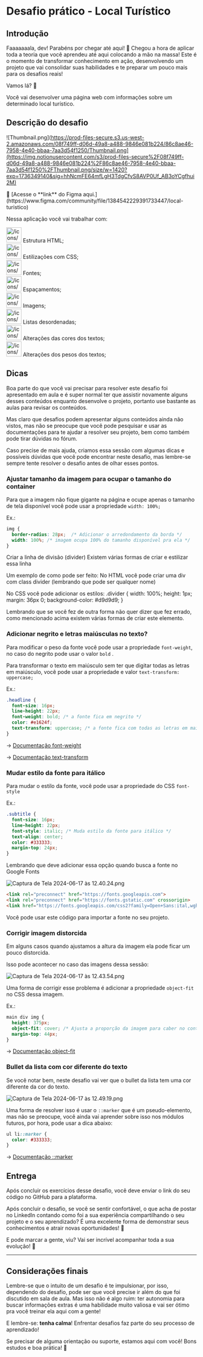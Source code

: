 # Desafio prático - Local Turístico

## Introdução

Faaaaaaala, dev! Parabéns por chegar até aqui! 💜
Chegou a hora de aplicar toda a teoria que você aprendeu até aqui colocando a mão na massa!
Este é o momento de transformar conhecimento em ação, desenvolvendo um projeto que vai consolidar suas habilidades e te preparar um pouco mais para os desafios reais!

Vamos lá? 🚀

Você vai desenvolver uma página web com informações sobre um determinado local turístico.

## Descrição do desafio

![Thumbnail.png](https://prod-files-secure.s3.us-west-2.amazonaws.com/08f749ff-d06d-49a8-a488-9846e081b224/86c8ae46-7958-4e40-bbaa-7aa3d54f1250/Thumbnail.png](https://img.notionusercontent.com/s3/prod-files-secure%2F08f749ff-d06d-49a8-a488-9846e081b224%2F86c8ae46-7958-4e40-bbaa-7aa3d54f1250%2FThumbnail.png/size/w=1420?exp=1736349140&sig=hhNcmFE64mfLgH3TdgCfvS8AVP0Uf_AB3oYCgfhui2M)

<aside>
💜 [Acesse o **link** do Figma aqui.](https://www.figma.com/community/file/1384542229391733447/local-turistico)

</aside>

Nessa aplicação você vai trabalhar com:

<aside>
<img src="/icons/checkmark-line_purple.svg" alt="/icons/checkmark-line_purple.svg" width="40px" /> Estrutura HTML;

</aside>

<aside>
<img src="/icons/checkmark-line_purple.svg" alt="/icons/checkmark-line_purple.svg" width="40px" /> Estilizações com CSS;

</aside>

<aside>
<img src="/icons/checkmark-line_purple.svg" alt="/icons/checkmark-line_purple.svg" width="40px" /> Fontes;

</aside>

<aside>
<img src="/icons/checkmark-line_purple.svg" alt="/icons/checkmark-line_purple.svg" width="40px" /> Espaçamentos;

</aside>

<aside>
<img src="/icons/checkmark-line_purple.svg" alt="/icons/checkmark-line_purple.svg" width="40px" /> Imagens;

</aside>

<aside>
<img src="/icons/checkmark-line_purple.svg" alt="/icons/checkmark-line_purple.svg" width="40px" /> Listas desordenadas;

</aside>

<aside>
<img src="/icons/checkmark-line_purple.svg" alt="/icons/checkmark-line_purple.svg" width="40px" /> Alterações das cores dos textos;

</aside>

<aside>
<img src="/icons/checkmark-line_purple.svg" alt="/icons/checkmark-line_purple.svg" width="40px" /> Alterações dos pesos dos textos;

</aside>

## Dicas

Boa parte do que você vai precisar para resolver este desafio foi apresentado em aula e é super normal ter que assistir novamente alguns desses conteúdos enquanto desenvolve o projeto, portanto use bastante as aulas para revisar os conteúdos.

Mas claro que desafios podem apresentar alguns conteúdos ainda não vistos, mas não se preocupe que você pode pesquisar e usar as documentações para te ajudar a resolver seu projeto, bem como também pode tirar dúvidas no fórum.

Caso precise de mais ajuda, criamos essa sessão com algumas dicas e possíveis dúvidas que você pode encontrar neste desafio, mas lembre-se sempre tente resolver o desafio antes de olhar esses pontos. 

### Ajustar tamanho da imagem para ocupar o tamanho do container

Para que a imagem não fique gigante na página e ocupe apenas o tamanho de tela disponível você pode usar a propriedade `width: 100%;`

Ex.:

```css
img {
  border-radius: 28px;  /* Adicionar o arredondamento da borda */
  width: 100%; /* imagem ocupa 100% do tamanho disponível pra ela */
}
```

Criar a linha de divisão (divider)
Existem várias formas de criar e estilizar essa linha

Um exemplo de como pode ser feito:
No HTML você pode criar uma div com class divider (lembrando que pode ser qualquer nome)
<div class="divider"></div>
​
No CSS você pode adicionar os estilos:
.divider {
  width: 100%;
  height: 1px;
  margin: 36px 0;
  background-color: #d9d9d9;
}


Lembrando que se você fez de outra forma não quer dizer que fez errado, como mencionado acima existem várias formas de criar este elemento.

### Adicionar negrito e letras maiúsculas no texto?

Para modificar o peso da fonte você pode usar a propriedade `font-weight`, no caso do negrito pode usar o valor `bold` .

Para transformar o texto em maiúsculo sem ter que digitar todas as letras em maiúsculo, você pode usar a propriedade e valor `text-transform: uppercase;` 

Ex.:

```css
.headline {
  font-size: 16px;
  line-height: 22px;
  font-weight: bold; /* a fonte fica em negrito */
  color: #e1624f;
  text-transform: uppercase; /* a fonte fica com todas as letras em maiúsculo */
}
```

→ [Documentação font-weight](https://developer.mozilla.org/en-US/docs/Web/CSS/font-weight)

→ [Documentação text-transform](https://developer.mozilla.org/en-US/docs/Web/CSS/text-transform)

### Mudar estilo da fonte para itálico

Para mudar o estilo da fonte, você pode usar a propriedade do CSS `font-style`

Ex.:

```css
.subtitle {
  font-size: 16px;
  line-height: 22px;
  font-style: italic; /* Muda estilo da fonte para itálico */
  text-align: center;
  color: #333333;
  margin-top: 24px;
}
```

Lembrando que deve adicionar essa opção quando busca a fonte no Google Fonts

![Captura de Tela 2024-06-17 às 12.40.24.png](https://prod-files-secure.s3.us-west-2.amazonaws.com/08f749ff-d06d-49a8-a488-9846e081b224/d9625129-b656-4c7d-86c3-cc4de96b2862/Captura_de_Tela_2024-06-17_as_12.40.24.png)

```html
<link rel="preconnect" href="https://fonts.googleapis.com">
<link rel="preconnect" href="https://fonts.gstatic.com" crossorigin>
<link href="https://fonts.googleapis.com/css2?family=Open+Sans:ital,wght@1,300..800&display=swap" rel="stylesheet">
```

Você pode usar este código para importar a fonte no seu projeto.

### Corrigir imagem distorcida

Em alguns casos quando ajustamos a altura da imagem ela pode ficar um pouco distorcida.

Isso pode acontecer no caso das imagens dessa sessão:

![Captura de Tela 2024-06-17 às 12.43.54.png](https://prod-files-secure.s3.us-west-2.amazonaws.com/08f749ff-d06d-49a8-a488-9846e081b224/e378a218-c849-4b83-9f47-befcf5db345e/Captura_de_Tela_2024-06-17_as_12.43.54.png)

Uma forma de corrigir esse problema é adicionar a propriedade `object-fit` no CSS dessa imagem.

Ex.:

```css
main div img {
  height: 375px;
  object-fit: cover; /* Ajusta a proporção da imagem para caber no container disponível pra ela sem distorcer */
  margin-top: 44px;
}
```

→ [Documentação object-fit](https://developer.mozilla.org/pt-BR/docs/Web/CSS/object-fit)

### Bullet da lista com cor diferente do texto

Se você notar bem, neste desafio vai ver que o bullet da lista tem uma cor diferente da cor do texto.

![Captura de Tela 2024-06-17 às 12.49.19.png](https://prod-files-secure.s3.us-west-2.amazonaws.com/08f749ff-d06d-49a8-a488-9846e081b224/3f7a5e7d-6a23-47c9-ba9d-cf86a78c36a7/Captura_de_Tela_2024-06-17_as_12.49.19.png)

Uma forma de resolver isso é usar o `::marker` que é um pseudo-elemento, mas não se preocupe, você ainda vai aprender sobre isso nos módulos futuros, por hora, pode usar a dica abaixo:

```css
ul li::marker {
  color: #333333;
}
```

→ [Documentação ::marker](https://developer.mozilla.org/en-US/docs/Web/CSS/::marker)

## Entrega

Após concluir os exercícios desse desafio, você deve enviar o link do seu código no GitHub para a plataforma. 

Após concluir o desafio, se você se sentir confortável, o que acha de postar no LinkedIn 
contando como foi a sua experiência compartilhando o seu projeto e o seu aprendizado?
É uma excelente forma de demonstrar seus conhecimentos e atrair novas oportunidades! 👀

E pode marcar a gente, viu? Vai ser incrível acompanhar toda a sua evolução! 💜

---

## Considerações finais

Lembre-se que o intuito de um desafio é te impulsionar, por isso, dependendo do desafio, pode ser que você precise ir além do que foi discutido em sala de aula. 
Mas isso não é algo ruim: ter autonomia para buscar informações extras é uma habilidade muito valiosa e vai ser ótimo pra você treinar ela aqui com a gente!

E lembre-se: **tenha calma**! Enfrentar desafios faz parte do seu processo de aprendizado! 

Se precisar de alguma orientação ou suporte, estamos aqui com você!
Bons estudos e boa prática! 💜
